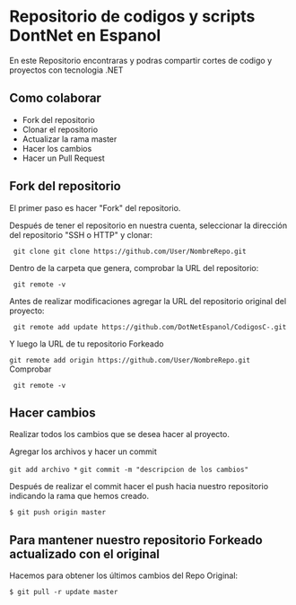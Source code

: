 # Repositorio de codigos y scripts DontNet en Espanol

En este Repositorio encontraras y podras compartir cortes de codigo y proyectos con tecnologia .NET

## Como colaborar

*   Fork del repositorio
*   Clonar el repositorio
*   Actualizar la rama master
*   Hacer los cambios
*   Hacer un Pull Request

## Fork del repositorio

El primer paso es hacer "Fork" del repositorio.

Después de tener el repositorio en nuestra cuenta, seleccionar la dirección del repositorio "SSH o HTTP" y clonar:

` git clone git clone https://github.com/User/NombreRepo.git`

Dentro de la carpeta que genera, comprobar la URL del repositorio:

` git remote -v`

Antes de realizar modificaciones agregar la URL del repositorio original del proyecto:

` git remote add update https://github.com/DotNetEspanol/CodigosC-.git`

Y luego la URL de tu repositorio Forkeado

`git remote add origin https://github.com/User/NombreRepo.git`
Comprobar

` git remote -v`

## Hacer cambios

Realizar todos los cambios que se desea hacer al proyecto.

Agregar los archivos y hacer un commit

`git add archivo *`
`git commit -m "descripcion de los cambios"`

Después de realizar el commit hacer el push hacia nuestro repositorio indicando la rama que hemos creado.

`$ git push origin master`

## Para mantener nuestro repositorio Forkeado actualizado con el original

Hacemos para obtener los últimos cambios del Repo Original:

`$ git pull -r update master`


